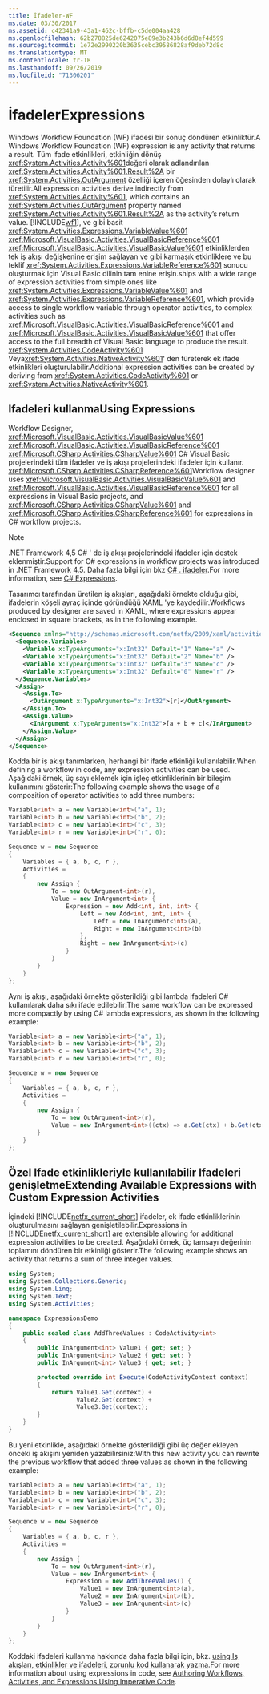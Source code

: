 ```yaml
---
title: İfadeler-WF
ms.date: 03/30/2017
ms.assetid: c42341a9-43a1-462c-bffb-c5de004aa428
ms.openlocfilehash: 62b278825de6242075e89e3b243b6d6d8ef4d599
ms.sourcegitcommit: 1e72e2990220b3635cebc39586828af9deb72d8c
ms.translationtype: MT
ms.contentlocale: tr-TR
ms.lasthandoff: 09/26/2019
ms.locfileid: "71306201"
---
```

# <a name="expressions"></a><span data-ttu-id="21e54-102">İfadeler</span><span class="sxs-lookup"><span data-stu-id="21e54-102">Expressions</span></span>

<span data-ttu-id="21e54-103">Windows Workflow Foundation (WF) ifadesi bir sonuç döndüren etkinliktür.</span><span class="sxs-lookup"><span data-stu-id="21e54-103">A Windows Workflow Foundation (WF) expression is any activity that returns a result.</span></span> <span data-ttu-id="21e54-104">Tüm ifade etkinlikleri, etkinliğin dönüş <xref:System.Activities.Activity%601>değeri olarak adlandırılan <xref:System.Activities.Activity%601.Result%2A> bir <xref:System.Activities.OutArgument> özelliği içeren öğesinden dolaylı olarak türetilir.</span><span class="sxs-lookup"><span data-stu-id="21e54-104">All expression activities derive indirectly from <xref:System.Activities.Activity%601>, which contains an <xref:System.Activities.OutArgument> property named <xref:System.Activities.Activity%601.Result%2A> as the activity’s return value.</span></span> [!INCLUDE[wf1](../../../includes/wf1-md.md)]<span data-ttu-id="21e54-105">, ve gibi basit <xref:System.Activities.Expressions.VariableValue%601> <xref:Microsoft.VisualBasic.Activities.VisualBasicReference%601> <xref:Microsoft.VisualBasic.Activities.VisualBasicValue%601> etkinliklerden tek iş akışı değişkenine erişim sağlayan ve gibi karmaşık etkinliklere ve bu teklif <xref:System.Activities.Expressions.VariableReference%601> sonucu oluşturmak için Visual Basic dilinin tam enine erişin.</span><span class="sxs-lookup"><span data-stu-id="21e54-105">ships with a wide range of expression activities from simple ones like <xref:System.Activities.Expressions.VariableValue%601> and <xref:System.Activities.Expressions.VariableReference%601>, which provide access to single workflow variable through operator activities, to complex activities such as <xref:Microsoft.VisualBasic.Activities.VisualBasicReference%601> and <xref:Microsoft.VisualBasic.Activities.VisualBasicValue%601> that offer access to the full breadth of Visual Basic language to produce the result.</span></span> <span data-ttu-id="21e54-106"><xref:System.Activities.CodeActivity%601> Veya<xref:System.Activities.NativeActivity%601>' den türeterek ek ifade etkinlikleri oluşturulabilir.</span><span class="sxs-lookup"><span data-stu-id="21e54-106">Additional expression activities can be created by deriving from <xref:System.Activities.CodeActivity%601> or <xref:System.Activities.NativeActivity%601>.</span></span>

## <a name="using-expressions"></a><span data-ttu-id="21e54-107">Ifadeleri kullanma</span><span class="sxs-lookup"><span data-stu-id="21e54-107">Using Expressions</span></span>
 <span data-ttu-id="21e54-108">Workflow Designer, <xref:Microsoft.VisualBasic.Activities.VisualBasicValue%601> <xref:Microsoft.VisualBasic.Activities.VisualBasicReference%601> <xref:Microsoft.CSharp.Activities.CSharpValue%601> C# Visual Basic projelerindeki tüm ifadeler ve iş akışı projelerindeki ifadeler için kullanır. <xref:Microsoft.CSharp.Activities.CSharpReference%601></span><span class="sxs-lookup"><span data-stu-id="21e54-108">Workflow designer uses <xref:Microsoft.VisualBasic.Activities.VisualBasicValue%601> and <xref:Microsoft.VisualBasic.Activities.VisualBasicReference%601> for all expressions in Visual Basic projects, and <xref:Microsoft.CSharp.Activities.CSharpValue%601> and <xref:Microsoft.CSharp.Activities.CSharpReference%601> for expressions in C# workflow projects.</span></span>

> [!NOTE]
> <span data-ttu-id="21e54-109">.NET Framework 4,5 C# ' de iş akışı projelerindeki ifadeler için destek eklenmiştir.</span><span class="sxs-lookup"><span data-stu-id="21e54-109">Support for C# expressions in workflow projects was introduced in .NET Framework 4.5.</span></span> <span data-ttu-id="21e54-110">Daha fazla bilgi için bkz [ C# . ifadeler](csharp-expressions.md).</span><span class="sxs-lookup"><span data-stu-id="21e54-110">For more information, see [C# Expressions](csharp-expressions.md).</span></span>

 <span data-ttu-id="21e54-111">Tasarımcı tarafından üretilen iş akışları, aşağıdaki örnekte olduğu gibi, ifadelerin köşeli ayraç içinde göründüğü XAML 'ye kaydedilir.</span><span class="sxs-lookup"><span data-stu-id="21e54-111">Workflows produced by designer are saved in XAML, where expressions appear enclosed in square brackets, as in the following example.</span></span>

```xml
<Sequence xmlns="http://schemas.microsoft.com/netfx/2009/xaml/activities" xmlns:x="http://schemas.microsoft.com/winfx/2006/xaml">
  <Sequence.Variables>
    <Variable x:TypeArguments="x:Int32" Default="1" Name="a" />
    <Variable x:TypeArguments="x:Int32" Default="2" Name="b" />
    <Variable x:TypeArguments="x:Int32" Default="3" Name="c" />
    <Variable x:TypeArguments="x:Int32" Default="0" Name="r" />
  </Sequence.Variables>
  <Assign>
    <Assign.To>
      <OutArgument x:TypeArguments="x:Int32">[r]</OutArgument>
    </Assign.To>
    <Assign.Value>
      <InArgument x:TypeArguments="x:Int32">[a + b + c]</InArgument>
    </Assign.Value>
  </Assign>
</Sequence>
```

 <span data-ttu-id="21e54-112">Kodda bir iş akışı tanımlarken, herhangi bir ifade etkinliği kullanılabilir.</span><span class="sxs-lookup"><span data-stu-id="21e54-112">When defining a workflow in code, any expression activities can be used.</span></span> <span data-ttu-id="21e54-113">Aşağıdaki örnek, üç sayı eklemek için işleç etkinliklerinin bir bileşim kullanımını gösterir:</span><span class="sxs-lookup"><span data-stu-id="21e54-113">The following example shows the usage of a composition of operator activities to add three numbers:</span></span>

```csharp
Variable<int> a = new Variable<int>("a", 1);
Variable<int> b = new Variable<int>("b", 2);
Variable<int> c = new Variable<int>("c", 3);
Variable<int> r = new Variable<int>("r", 0);

Sequence w = new Sequence
{
    Variables = { a, b, c, r },
    Activities =
    {
        new Assign {
            To = new OutArgument<int>(r),
            Value = new InArgument<int> {
                Expression = new Add<int, int, int> {
                    Left = new Add<int, int, int> {
                        Left = new InArgument<int>(a),
                        Right = new InArgument<int>(b)
                    },
                    Right = new InArgument<int>(c)
                }
            }
        }
    }
};
```

 <span data-ttu-id="21e54-114">Aynı iş akışı, aşağıdaki örnekte gösterildiği gibi lambda ifadeleri C# kullanılarak daha sıkı ifade edilebilir:</span><span class="sxs-lookup"><span data-stu-id="21e54-114">The same workflow can be expressed more compactly by using C# lambda expressions, as shown in the following example:</span></span>
  
```csharp
Variable<int> a = new Variable<int>("a", 1);
Variable<int> b = new Variable<int>("b", 2);
Variable<int> c = new Variable<int>("c", 3);
Variable<int> r = new Variable<int>("r", 0);

Sequence w = new Sequence
{
    Variables = { a, b, c, r },
    Activities = 
    {
        new Assign {
            To = new OutArgument<int>(r),
            Value = new InArgument<int>((ctx) => a.Get(ctx) + b.Get(ctx) + c.Get(ctx))
        }
    }
};
```

## <a name="extending-available-expressions-with-custom-expression-activities"></a><span data-ttu-id="21e54-115">Özel Ifade etkinlikleriyle kullanılabilir Ifadeleri genişletme</span><span class="sxs-lookup"><span data-stu-id="21e54-115">Extending Available Expressions with Custom Expression Activities</span></span>

 <span data-ttu-id="21e54-116">İçindeki [!INCLUDE[netfx_current_short](../../../includes/netfx-current-short-md.md)] ifadeler, ek ifade etkinliklerinin oluşturulmasını sağlayan genişletilebilir.</span><span class="sxs-lookup"><span data-stu-id="21e54-116">Expressions in [!INCLUDE[netfx_current_short](../../../includes/netfx-current-short-md.md)] are extensible allowing for additional expression activities to be created.</span></span> <span data-ttu-id="21e54-117">Aşağıdaki örnek, üç tamsayı değerinin toplamını döndüren bir etkinliği gösterir.</span><span class="sxs-lookup"><span data-stu-id="21e54-117">The following example shows an activity that returns a sum of three integer values.</span></span>

```csharp
using System;
using System.Collections.Generic;
using System.Linq;
using System.Text;
using System.Activities;

namespace ExpressionsDemo
{
    public sealed class AddThreeValues : CodeActivity<int>
    {
        public InArgument<int> Value1 { get; set; }
        public InArgument<int> Value2 { get; set; }
        public InArgument<int> Value3 { get; set; }

        protected override int Execute(CodeActivityContext context)
        {
            return Value1.Get(context) +
                   Value2.Get(context) +
                   Value3.Get(context);
        }
    }
}
```

 <span data-ttu-id="21e54-118">Bu yeni etkinlikle, aşağıdaki örnekte gösterildiği gibi üç değer ekleyen önceki iş akışını yeniden yazabilirsiniz:</span><span class="sxs-lookup"><span data-stu-id="21e54-118">With this new activity you can rewrite the previous workflow that added three values as shown in the following example:</span></span>

```csharp
Variable<int> a = new Variable<int>("a", 1);
Variable<int> b = new Variable<int>("b", 2);
Variable<int> c = new Variable<int>("c", 3);
Variable<int> r = new Variable<int>("r", 0);

Sequence w = new Sequence
{
    Variables = { a, b, c, r },
    Activities =
    {
        new Assign {
            To = new OutArgument<int>(r),
            Value = new InArgument<int> {
                Expression = new AddThreeValues() {
                    Value1 = new InArgument<int>(a),
                    Value2 = new InArgument<int>(b),
                    Value3 = new InArgument<int>(c)
                }
            }
        }
    }
};
```

 <span data-ttu-id="21e54-119">Koddaki ifadeleri kullanma hakkında daha fazla bilgi için, bkz. [using Iş akışları, etkinlikler ve ifadeleri, zorunlu kod kullanarak yazma](authoring-workflows-activities-and-expressions-using-imperative-code.md).</span><span class="sxs-lookup"><span data-stu-id="21e54-119">For more information about using expressions in code, see [Authoring Workflows, Activities, and Expressions Using Imperative Code](authoring-workflows-activities-and-expressions-using-imperative-code.md).</span></span>
